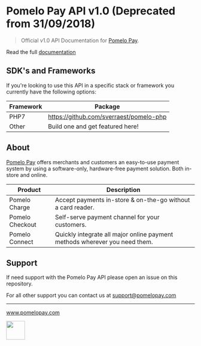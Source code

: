 # Pomelo Pay API v1.0 (Deprecated from 31/09/2018)

> Official v1.0 API Documentation for [Pomelo Pay](https://www.pomelopay.com).

Read the full [documentation](https://pomelopay.github.io/pomelo-apidoc/)

## SDK's and Frameworks

If you're looking to use this API in a specific stack or framework you currently have the following options:

| Framework                  | Package                                                        |
| ---------------------------|----------------------------------------------------------------| 
| PHP7                       | https://github.com/sverraest/pomelo-php                         |
| Other                      | Build one and get featured here!                                |

## About

[Pomelo Pay](https://www.pomelopay.com) offers merchants and customers an easy-to-use payment system by using a software-only, hardware-free payment solution. 
Both in-store and online.

| Product                  | Description                                                        
| ---------------------------|----------------------------------------------------------------
| Pomelo Charge                       | Accept payments in-store & on-the-go without a card reader.                        
| Pomelo Checkout                      | Self-serve payment channel for your customers.                              
| Pomelo Connect                      | Quickly integrate all major online payment methods wherever you need them.             

## Support

If need support with the Pomelo Pay API please open an issue on this repository.

For all other support you can contact us at support@pomelopay.com

---
www.pomelopay.com

<img src="https://avatars3.githubusercontent.com/u/38243760?s=200&v=4" width="50"></img>
